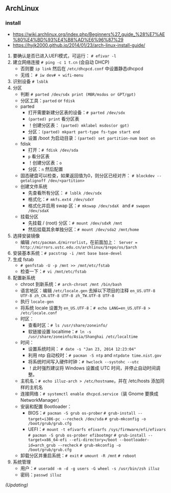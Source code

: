 ## ArchLinux

### install

- https://wiki.archlinux.org/index.php/Beginners%27_guide_%28%E7%AE%80%E4%BD%93%E4%B8%AD%E6%96%87%29
- https://hyjk2000.github.io/2014/01/23/arch-linux-install-guide/

1. 要确认是否已进入UEFI模式，可运行： `# efivar -l`
2. 建立网络连接 `# ping -c 1 t.cn` (会自动 DHCP)
    - 否则要 `ip link` 然后在 `/etc/dhcpcd.conf` 中设置静态dhcpcd
    - 无线： `# iw dev# + wifi-menu`
3. 识别设备 `# lsblk`
4. 分区
    - 判断 `# parted /dev/sdx print (MBR/msdos or GPT/gpt)`
    - 分区工具：`parted` or `fdisk`
    - parted
        + 打开需要新建分区表的设备：`# parted /dev/sdx`
        + `(parted) print` 看分区表
        + ！创建分区表： `(parted) mklabel msdos(or gpt)`
        + 分区：`(parted) mkpart part-type fs-type start end`
        + 设置 /boot 为启动目录：`(parted) set partition-num boot on`
    - fdisk
        + 打开：`# fdisk /dev/sda`
        + `p` 看分区表
        + ！创建分区表：`o`
        + 分区：`n` 然后配置
    - 固态硬盘可以检查，如果返回值为0，则分区已经对齐： `# blockdev --getalignoff /dev/<partition>`
    - 创建文件系统
        + 先查看所有分区： `# lsblk /dev/sdx`
        + 格式化：`# mkfs.ext4 /dev/sdxY`
        + 格式化并启用 swap 区：`# mkswap /dev/sdaX ` and `# swapon /dev/sdaX`
    - 挂载分区
        + 先挂载 / (root) 分区：`# mount /dev/sdxR /mnt`
        + 然后挂载其余单独分区：`# mount /dev/sda2 /mnt/home`
5. 选择安装镜像
    - 编辑 `/etc/pacman.d/mirrorlist`，在前面加上：` Server = http://mirrors.ustc.edu.cn/archlinux/$repo/os/$arch`
6. 安装基本系统：`# pacstrap -i /mnt base base-devel`
7. 生成 fstab
    - `# genfstab -U -p /mnt >> /mnt/etc/fstab`
    - 检查一下：`# vi /mnt/etc/fstab`
8. 配置新系统
    - chroot 到新系统：`# arch-chroot /mnt /bin/bash`
    - 语言地区：编辑 `/etc/locale.gen` 去掉以下项目的注释 `en_US.UTF-8 UTF-8 zh_CN.UTF-8 UTF-8 zh_TW.UTF-8 UTF-8`
    - 执行 `locale-gen`
    - 将系统 locale 设置为 `en_US.UTF-8`：`# echo LANG=en_US.UTF-8 > /etc/locale.conf`
    - 时区：
        + 查看时区：`# ls /usr/share/zoneinfo/`
        + 软链接设置 localtime：`# ln -s /usr/share/zoneinfo/Asia/Shanghai /etc/localtime`
    - 时间：
        + 设置系统时间： `# date -s "Jan 23, 2014 12:23:04"`
        + 利用 ntp 自动校时：`# pacman -S ntp` and `ntpdate time.nist.gov`
        + 将系统时间写入硬件时钟：`# hwclock --systohc --utc`
        + ！此时强烈建议将 Windows 设置成 UTC 时间，并停止自动时间调整。
    - 主机名：`# echo illuz-arch > /etc/hostname`，并在 /etc/hosts 添加同样的主机名
    - 连接网络：`# systemctl enable dhcpcd.service`（装 Gnome 要换成 NetworkManager）
    - 安装和配置 Bootloader：
        + BIOS：`# pacman -S grub os-prober` `# grub-install --target=i386-pc --recheck /dev/sda` `# grub-mkconfig -o /boot/grub/grub.cfg`
        + UEFI：`# mount -t efivarfs efivarfs /sys/firmware/efi/efivars` `# pacman -S grub os-prober efibootmgr` `# grub-install --target=x86_64-efi --efi-directory=/boot --bootloader-id=arch_grub --recheck` `# grub-mkconfig -o /boot/grub/grub.cfg`
    - 卸载分区并重启系统：`# exit` `# umount -R /mnt` `# reboot`
9. 系统管理
    - 用户：`# useradd -m -d -g users -G wheel -s /usr/bin/zsh illuz`
    - 密码：`passwd illuz`

*(Updating)*
